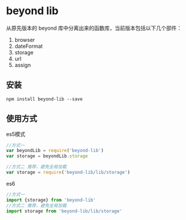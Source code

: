 # beyond lib
从原先版本的 beyond 库中分离出来的函数库，当前版本包括以下几个部件：

1. browser
2. dateFormat
3. storage 
4. url
5. assign

## 安装
```
npm install beyond-lib --save
```

## 使用方式

es5模式
```javascript
//方式一
var beyondLib = require('beyond-lib')
var storage = beyondLib.storage

//方式二 推荐，避免全局加载
var storage = require('beyond-lib/lib/storage')
```

es6
```javascript
//方式一
import {storage} from 'beyond-lib'
//方式二 推荐，避免全局加载
import storage from 'beyond-lib/lib/storage'
```